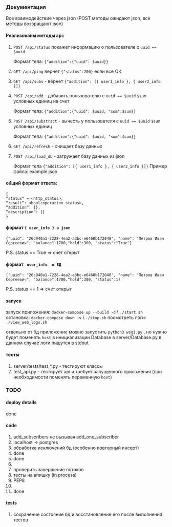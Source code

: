 ### Документация

Все взаимодействие через json (POST методы ожидают json, все методы возвращают json)

#### Реализованы методы api:

1. `POST /api/status` покажет информацию о пользователе с `uuid == $uuid`
    
    Формат тела:
    `{"addition":{"uuid": $uuid}}`

2. `GET /api/ping` вернет `{"status":200}` если все ОК

3. `GET /api/subs` - вернет `{"addition": [{ user1_info }, { user2_info }]}`

4. `POST /api/add` - добавить пользователю с `uuid == $uuid` `$sum` условных единиц на счет

    Формат тела:
    `{"addition":{"uuid": $uuid, "sum":$sum}}`

5. `POST /api/substract` - вычесть у пользователя с `uuid == $uuid` `$sum` условных единиц

    Формат тела:
    `{"addition":{"uuid": $uuid, "sum":$sum}}`

6. `GET /api/refresh` - очищает базу данных

7. `POST /api/load_db` - загружает базу данных из json

    Формат тела `{"addition": [{ user1_info }, { user2_info }]}`
    Пример файла: example.json

#### общий формат ответа:

```
{
“status“ = <http_status>,
“result“: <bool:operation_status>,
“addition“: {},
“description“: {}
}
```

#### формат `{ user_info } в json`
```
{"uuid": "26c940a1-7228-4ea2-a3bc-e6460b172040", "name": "Петров Иван Сергеевич", "balance":1700,"hold":300, "status":"True"}
```
P.S. status == True => счет открыт

#### формат ` user_info  в БД`
```
("uuid": "26c940a1-7228-4ea2-a3bc-e6460b172040", "name": "Петров Иван Сергеевич", "balance":1700,"hold":300, "status":1)
```
P.S. status == 1 => счет открыт

#### запуск

запуск приложения: `docker-compose up --build -d` \ `./start.sh`
остановка: `docker-compose down -v` \ `./stop.sh`
посмотреть логи: `./view_web_logs.sh`

отдельно от бд приложение можно запустить `python3 wsgi.py` , но нужно будет поменять `host` в инициализации Database в server/Database.py
в данном случае логи пишутся в stdout
#### тесты

1. server/tests/test_*.py - тестируют классы
2. test_api.py - тестирует api и требует запущенного приложения (при необходимости поменять переменную `host`)

### TODO
#### deploy details
done
#### code
1. add_subscribers не вызывая add_one_subscriber
2. localhost -> postgres
3. обработка исключений бд (особенно повторный инсерт)
4. done
5. done
6. 
7. проверить завершение потоков
8. тесты на апишку (in process)
9. PEP8
10. 
11. done
#### tests
1. сохранение состояние бд и восстановление его после выполнения тестов 


